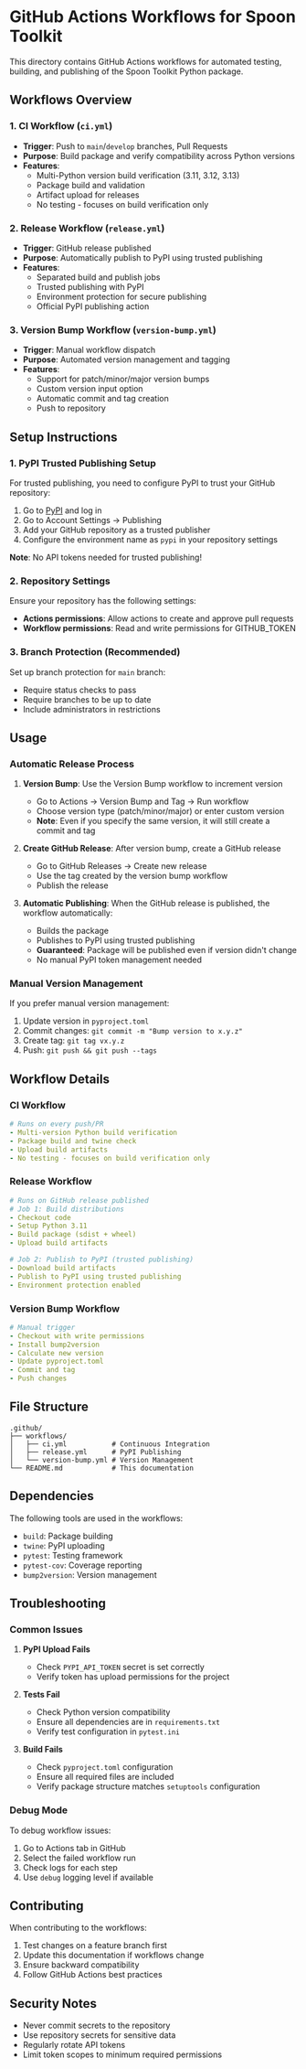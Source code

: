 # GitHub Actions Workflows for Spoon Toolkit

This directory contains GitHub Actions workflows for automated testing, building, and publishing of the Spoon Toolkit Python package.

## Workflows Overview

### 1. CI Workflow (`ci.yml`)
- **Trigger**: Push to `main`/`develop` branches, Pull Requests
- **Purpose**: Build package and verify compatibility across Python versions
- **Features**:
  - Multi-Python version build verification (3.11, 3.12, 3.13)
  - Package build and validation
  - Artifact upload for releases
  - No testing - focuses on build verification only

### 2. Release Workflow (`release.yml`)
- **Trigger**: GitHub release published
- **Purpose**: Automatically publish to PyPI using trusted publishing
- **Features**:
  - Separated build and publish jobs
  - Trusted publishing with PyPI
  - Environment protection for secure publishing
  - Official PyPI publishing action

### 3. Version Bump Workflow (`version-bump.yml`)
- **Trigger**: Manual workflow dispatch
- **Purpose**: Automated version management and tagging
- **Features**:
  - Support for patch/minor/major version bumps
  - Custom version input option
  - Automatic commit and tag creation
  - Push to repository

## Setup Instructions

### 1. PyPI Trusted Publishing Setup

For trusted publishing, you need to configure PyPI to trust your GitHub repository:

1. Go to [PyPI](https://pypi.org/) and log in
2. Go to Account Settings → Publishing
3. Add your GitHub repository as a trusted publisher
4. Configure the environment name as `pypi` in your repository settings

**Note**: No API tokens needed for trusted publishing!

### 2. Repository Settings

Ensure your repository has the following settings:

- **Actions permissions**: Allow actions to create and approve pull requests
- **Workflow permissions**: Read and write permissions for GITHUB_TOKEN

### 3. Branch Protection (Recommended)

Set up branch protection for `main` branch:
- Require status checks to pass
- Require branches to be up to date
- Include administrators in restrictions

## Usage

### Automatic Release Process

1. **Version Bump**: Use the Version Bump workflow to increment version
   - Go to Actions → Version Bump and Tag → Run workflow
   - Choose version type (patch/minor/major) or enter custom version
   - **Note**: Even if you specify the same version, it will still create a commit and tag

2. **Create GitHub Release**: After version bump, create a GitHub release
   - Go to GitHub Releases → Create new release
   - Use the tag created by the version bump workflow
   - Publish the release

3. **Automatic Publishing**: When the GitHub release is published, the workflow automatically:
   - Builds the package
   - Publishes to PyPI using trusted publishing
   - **Guaranteed**: Package will be published even if version didn't change
   - No manual PyPI token management needed

### Manual Version Management

If you prefer manual version management:

1. Update version in `pyproject.toml`
2. Commit changes: `git commit -m "Bump version to x.y.z"`
3. Create tag: `git tag vx.y.z`
4. Push: `git push && git push --tags`

## Workflow Details

### CI Workflow
```yaml
# Runs on every push/PR
- Multi-version Python build verification
- Package build and twine check
- Upload build artifacts
- No testing - focuses on build verification only
```

### Release Workflow
```yaml
# Runs on GitHub release published
# Job 1: Build distributions
- Checkout code
- Setup Python 3.11
- Build package (sdist + wheel)
- Upload build artifacts

# Job 2: Publish to PyPI (trusted publishing)
- Download build artifacts
- Publish to PyPI using trusted publishing
- Environment protection enabled
```

### Version Bump Workflow
```yaml
# Manual trigger
- Checkout with write permissions
- Install bump2version
- Calculate new version
- Update pyproject.toml
- Commit and tag
- Push changes
```

## File Structure

```
.github/
├── workflows/
│   ├── ci.yml           # Continuous Integration
│   ├── release.yml      # PyPI Publishing
│   └── version-bump.yml # Version Management
└── README.md            # This documentation
```

## Dependencies

The following tools are used in the workflows:

- `build`: Package building
- `twine`: PyPI uploading
- `pytest`: Testing framework
- `pytest-cov`: Coverage reporting
- `bump2version`: Version management

## Troubleshooting

### Common Issues

1. **PyPI Upload Fails**
   - Check `PYPI_API_TOKEN` secret is set correctly
   - Verify token has upload permissions for the project

2. **Tests Fail**
   - Check Python version compatibility
   - Ensure all dependencies are in `requirements.txt`
   - Verify test configuration in `pytest.ini`

3. **Build Fails**
   - Check `pyproject.toml` configuration
   - Ensure all required files are included
   - Verify package structure matches `setuptools` configuration

### Debug Mode

To debug workflow issues:
1. Go to Actions tab in GitHub
2. Select the failed workflow run
3. Check logs for each step
4. Use `debug` logging level if available

## Contributing

When contributing to the workflows:

1. Test changes on a feature branch first
2. Update this documentation if workflows change
3. Ensure backward compatibility
4. Follow GitHub Actions best practices

## Security Notes

- Never commit secrets to the repository
- Use repository secrets for sensitive data
- Regularly rotate API tokens
- Limit token scopes to minimum required permissions
